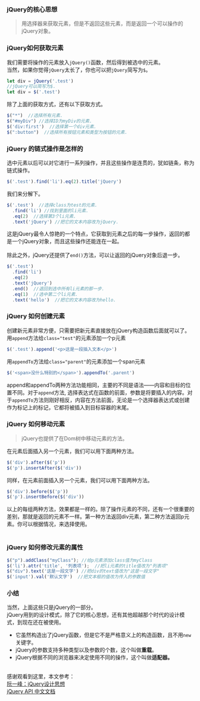 <a name="FT8h0"></a>
### jQuery的核心思想
> 用选择器来获取元素，但是不返回这些元素，而是返回一个可以操作的jQuery对象。

<a name="gDOnq"></a>
### jQuery如何获取元素
我们需要将操作的元素放入`jQuery()`函数，然后得到被选中的元素。<br />当然，如果你觉得`jQuery`太长了，你也可以把`jQuery`简写为`$`。
```javascript
let div = jQuery('.test')
//jQuery可以简写为$.
let div = $('.test')
```
除了上面的获取方式，还有以下获取方式。
```javascript
$("*")  //选择所有元素.
$("#myDiv") //选择ID为myDiv的元素.
$('div:first')  //选择第一个div元素.
$(":button")  //选择所有按钮元素和类型为按钮的元素.
```
<a name="xjvYK"></a>
### jQuery 的链式操作是怎样的
选中元素以后可以对它进行一系列操作，并且这些操作是连贯的，犹如链条，称为链式操作。
```javascript
$('.test').find('li').eq(2).title('jQuery')
```
我们来分解下。
```javascript
$('.test')  //选择class为test的元素.
  .find('li') //找到里面的li元素.
  .eq(2)  //选择第3个li元素.
  .text('jQuery') //把它的文本内容改为jQuery.
```
这是jQuery最令人惊艳的一个特点，它获取到元素之后的每一步操作，返回的都是一个jQuery对象，而且这些操作还能连在一起。<br />
<br />除此之外，jQuery还提供了`end()`方法，可以让返回的jQuery对象后退一步。
```javascript
$('.test')
  .find('li')
  .eq(2)
  .text('jQuery')
  .end()  //退回到选中所有li元素的那一步.
  .eq(1)  //选中第二个li元素.
  .text('hello')  //把它的文本内容改为hello.
```
<a name="gjHQg"></a>
### jQuery 如何创建元素
创建新元素非常方便，只需要把新元素直接放在jQuery构造函数后面就可以了。<br />用`append`方法给`class="test"`的元素添加一个p元素
```javascript
$('.test').append('<p>这是一段插入文本</p>')		
```
用`appendTo`方法给`class="parent"`的元素添加一个span元素
```javascript
$('<span>没什么特别的</span>').appendTo('.parent') 
```
append和appendTo两种方法功能相同，主要的不同是语法——内容和目标的位置不同。对于`append`方法, 选择表达式在函数的前面，参数是将要插入的内容。对于`appendTo`方法则刚好相反，内容在方法前面，无论是一个选择器表达式或创建作为标记上的标记，它都将被插入到目标容器的末尾。<br />

<a name="gZbHJ"></a>
### jQuery 如何移动元素
> jQuery也提供了在Dom树中移动元素的方法。

在元素后面插入另一个元素，我们可以用下面两种方法。
```javascript
$('div').after($('p'))
$('p').insertAfter($('div'))
```
同样，在元素前面插入另一个元素，我们可以用下面两种方法。
```javascript
$('div').before($('p'))
$('p').insertBefore($('div'))
```
以上的每组两种方法，效果都是一样的。除了操作元素的不同，还有一个很重要的差别，那就是返回的元素不一样。第一种方法返回div元素，第二种方法返回p元素。你可以根据情况，来选择使用。<br />​<br />
<a name="qYewY"></a>
### jQuery 如何修改元素的属性
```javascript
$("p").addClass("myClass"); //给p元素添加class值为myClass
$('li').attr('title', '列表项');  //把li元素的title值改为"列表项"
$("div").text('这是一段文字') //把div的text值改为"这是一段文字"
$('input').val('默认文字')  //把文本框的值改为传入的参数值

```
<a name="xiY4b"></a>
### 小结
当然，上面这些只是jQuery的一部分。<br />jQuery用到的设计模式，除了它的核心思想，还有其他超越那个时代的设计模式，到现在还在被使用。

- 它虽然构造出了jQuery函数，但是它不是严格意义上的构造函数，且不用`new`关键字。
- jQuery的参数支持多种类型以及参数的个数，这个叫做**重载**。
- jQuery根据不同的浏览器来决定使用不同的操作，这个叫做**适配器。**


<br />感谢观看到这里，本文参考：  <br />[阮一峰：jQuery设计思想](http://www.ruanyifeng.com/blog/2011/07/jquery_fundamentals.html)<br />[jQuery API 中文文档](https://www.jquery123.com/)​
